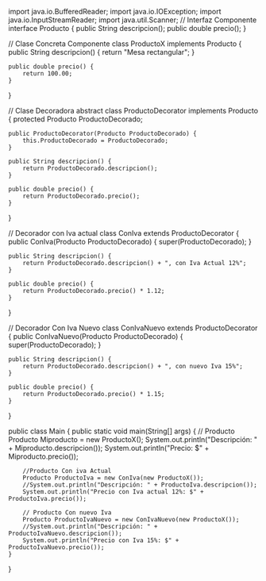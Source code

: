 import java.io.BufferedReader;
import java.io.IOException;
import java.io.InputStreamReader;
import java.util.Scanner;
// Interfaz Componente
interface Producto {
    public String descripcion();
    public double precio();
}

// Clase Concreta Componente
class ProductoX implements Producto {
    public String descripcion() {
        return "Mesa rectangular";
    }

    public double precio() {
        return 100.00;
    }
}

// Clase Decoradora
abstract class ProductoDecorator implements Producto {
    protected Producto ProductoDecorado;

    public ProductoDecorator(Producto ProductoDecorado) {
        this.ProductoDecorado = ProductoDecorado;
    }

    public String descripcion() {
        return ProductoDecorado.descripcion();
    }

    public double precio() {
        return ProductoDecorado.precio();
    }
}

// Decorador con Iva actual
class ConIva extends ProductoDecorator {
    public ConIva(Producto ProductoDecorado) {
        super(ProductoDecorado);
    }

    public String descripcion() {
        return ProductoDecorado.descripcion() + ", con Iva Actual 12%";
    }

    public double precio() {
        return ProductoDecorado.precio() * 1.12;
    }
}

// Decorador Con Iva Nuevo
class ConIvaNuevo extends ProductoDecorator {
    public ConIvaNuevo(Producto ProductoDecorado) {
        super(ProductoDecorado);
    }

    public String descripcion() {
        return ProductoDecorado.descripcion() + ", con nuevo Iva 15%";
    }

    public double precio() {
        return ProductoDecorado.precio() * 1.15;
    }
}

public class Main {
    public static void main(String[] args) {
        // Producto 
        Producto Miproducto = new ProductoX();
        System.out.println("Descripción: " + Miproducto.descripcion());
        System.out.println("Precio: $" + Miproducto.precio());

        //Producto Con iva Actual
        Producto ProductoIva = new ConIva(new ProductoX());
        //System.out.println("Descripción: " + ProductoIva.descripcion());
        System.out.println("Precio con Iva actual 12%: $" + ProductoIva.precio());

        // Producto Con nuevo Iva
        Producto ProductoIvaNuevo = new ConIvaNuevo(new ProductoX());
        //System.out.println("Descripción: " + ProductoIvaNuevo.descripcion());
        System.out.println("Precio con Iva 15%: $" + ProductoIvaNuevo.precio());
    }
}


